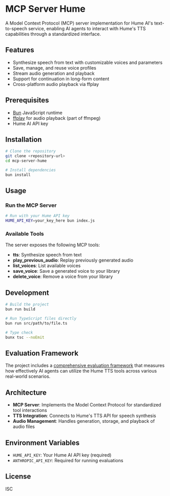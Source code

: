 # MCP Server Hume

A Model Context Protocol (MCP) server implementation for Hume AI's text-to-speech service, enabling AI agents to interact with Hume's TTS capabilities through a standardized interface.

## Features

- Synthesize speech from text with customizable voices and parameters
- Save, manage, and reuse voice profiles
- Stream audio generation and playback
- Support for continuation in long-form content
- Cross-platform audio playback via ffplay

## Prerequisites

- [Bun](https://bun.sh/) JavaScript runtime
- [ffplay](https://ffmpeg.org/ffplay.html) for audio playback (part of ffmpeg)
- Hume AI API key

## Installation

```bash
# Clone the repository
git clone <repository-url>
cd mcp-server-hume

# Install dependencies
bun install
```

## Usage

### Run the MCP Server

```bash
# Run with your Hume API key
HUME_API_KEY=your_key_here bun index.js
```

### Available Tools

The server exposes the following MCP tools:

- **tts**: Synthesize speech from text
- **play_previous_audio**: Replay previously generated audio
- **list_voices**: List available voices
- **save_voice**: Save a generated voice to your library
- **delete_voice**: Remove a voice from your library

## Development

```bash
# Build the project
bun run build

# Run TypeScript files directly
bun run src/path/to/file.ts

# Type check
bunx tsc --noEmit
```

## Evaluation Framework

The project includes a [comprehensive evaluation framework](src/evals/README.md) that measures how effectively AI agents can utilize the Hume TTS tools across various real-world scenarios.

## Architecture

- **MCP Server**: Implements the Model Context Protocol for standardized tool interactions
- **TTS Integration**: Connects to Hume's TTS API for speech synthesis
- **Audio Management**: Handles generation, storage, and playback of audio files

## Environment Variables

- `HUME_API_KEY`: Your Hume AI API key (required)
- `ANTHROPIC_API_KEY`: Required for running evaluations

## License

ISC